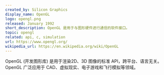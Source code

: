 ```yaml
---
created_by: Silicon Graphics
display_name: OpenGL
logo: opengl.png
released: January 1992
short_description: OpenGL 是用于与图形硬件进行通信的软件接口。
topic: opengl
related: api, c, simulation
url: https://www.opengl.org/
wikipedia_url: https://en.wikipedia.org/wiki/OpenGL
---
```

OpenGL (开发图形库) 是用于渲染2D、3D 图像的标准 API，跨平台、语言无关。OpenGL 广泛应用于 CAD、虚拟现实、电子游戏和飞行模拟等领域。